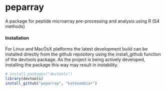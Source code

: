 # peparray

A package for peptide microarray pre-processing and analysis using R (S4 methods)

#### Installation
For Linux and MacOsX platforms the latest development build can be installed directly from the github repository using the install_github function of the devtools package. As the project is being actively developed, installing the package this way may result in instability.

```R
# install.packages("devtools")
library(devtools)
install_github("peparray", "katenambiar")
```

